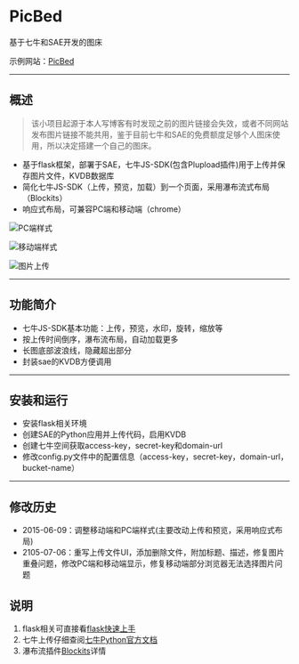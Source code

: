 PicBed
============

基于七牛和SAE开发的图床

示例网站：[PicBed](http://weiboxb.sinaapp.com/)

---

## 概述
>该小项目起源于本人写博客有时发现之前的图片链接会失效，或者不同网站发布图片链接不能共用，鉴于目前七牛和SAE的免费额度足够个人图床使用，所以决定搭建一个自己的图床。

* 基于flask框架，部署于SAE，七牛JS-SDK(包含Plupload插件)用于上传并保存图片文件，KVDB数据库
* 简化七牛JS-SDK（上传，预览，加载）到一个页面，采用瀑布流式布局（Blockits）
* 响应式布局，可兼容PC端和移动端（chrome）

![PC端样式](http://7ximdq.com1.z0.glb.clouddn.com/1433777946719?imageView2/3/h/500/format/png)

![移动端样式](http://7ximdq.com1.z0.glb.clouddn.com/1433778348902?imageView2/3/h/300/format/png)

![图片上传](http://7ximdq.com1.z0.glb.clouddn.com/1439276302175)

---

## 功能简介
* 七牛JS-SDK基本功能：上传，预览，水印，旋转，缩放等
* 按上传时间倒序，瀑布流布局，自动加载更多
* 长图底部波浪线，隐藏超出部分
* 封装sae的KVDB方便调用

---

## 安装和运行
* 安装flask相关环境
* 创建SAE的Python应用并上传代码，启用KVDB
* 创建七牛空间获取access-key，secret-key和domain-url
* 修改config.py文件中的配置信息（access-key，secret-key，domain-url，bucket-name）

---
## 修改历史
* 2015-06-09：调整移动端和PC端样式(主要改动上传和预览，采用响应式布局)
* 2105-07-06：重写上传文件UI，添加删除文件，附加标题、描述，修复图片重叠问题，修改PC端和移动端显示，修复移动端部分浏览器无法选择图片问题


## 说明
1. flask相关可直接看[flask快速上手](http://dormousehole.readthedocs.org/en/latest/quickstart.html#)
2. 七牛上传仔细查阅[七牛Python官方文档](http://developer.qiniu.com/docs/v6/sdk/python-sdk.html)
3. 瀑布流插件[Blockits](http://www.inwebson.com/jquery/blocksit-js-dynamic-grid-layout-jquery-plugin/)详情

